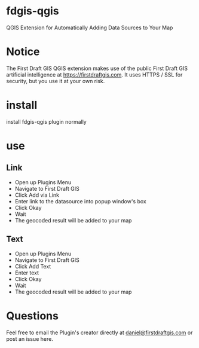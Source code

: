 # fdgis-qgis
QGIS Extension for Automatically Adding Data Sources to Your Map

# Notice
The First Draft GIS QGIS extension makes use of the public First Draft GIS artificial intelligence at https://firstdraftgis.com.  It uses HTTPS / SSL for security, but you use it at your own risk.

# install
install fdgis-qgis plugin normally

# use
## Link
- Open up Plugins Menu
- Navigate to First Draft GIS
- Click Add via Link
- Enter link to the datasource into popup window's box
- Click Okay
- Wait
- The geocoded result will be added to your map

## Text
- Open up Plugins Menu
- Navigate to First Draft GIS
- Click Add Text
- Enter text
- Click Okay
- Wait
- The geocoded result will be added to your map

# Questions
Feel free to email the Plugin's creator directly at daniel@firstdraftgis.com or post an issue here.

